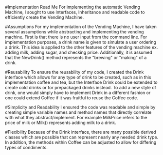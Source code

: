 #Implementation Read Me
For implementing the automatic Vending Machine, I sought to use Interfaces, Inheritance and readable code to 
efficiently create the Vending Machine. 

#Assumptions 
For my implementation of the Vending Machine, I have taken several assumptions while abstracting and implementing the 
vending machine. First is that there is no user input from the command line. For implementation purposes, a drink name 
is given to simulate a user ordering a drink. This idea is applied to the other features of the vending machine ex. 
adding milk, adding sugar, and checking price. Additionally, it is assumed that the NewDrink() method represents the 
"brewing" or "making" of a drink. 

#Reusability 
To ensure the reusability of my code, I created the Drink interface which allows for any type of drink to be created, 
such as in this implementation coffee and tea, but the Interface Drink could be extended to create cold drinks or for 
prepackaged drinks instead. To add a new style of drink, one would simply have to implement Drink in a different fashion
or one could extend Coffee if it was fruitful to reuse the Coffee code. 

#Simplicity and Readability 
I ensured the code was readable and simple by creating simple variable names and method names that directly correlate 
with what they abstract/implement. For example MilkPrice refers to the price of milk or Milk() represents adding milk to 
a drink. 

#Flexibility 
Because of the Drink interface, there are many possible derived classes which are possible that can represent nearly any
needed drink type. In addition, the methods within Coffee can be adjusted to allow for differing types of condiments. 
